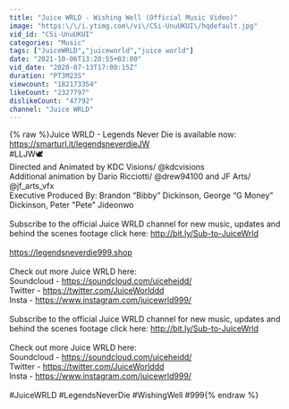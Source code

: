 ```yaml
---
title: "Juice WRLD - Wishing Well (Official Music Video)"
image: "https:\/\/i.ytimg.com\/vi\/C5i-UnuUKUI\/hqdefault.jpg"
vid_id: "C5i-UnuUKUI"
categories: "Music"
tags: ["JuiceWRLD","juiceworld","juice world"]
date: "2021-10-06T13:20:55+03:00"
vid_date: "2020-07-13T17:00:15Z"
duration: "PT3M23S"
viewcount: "182173354"
likeCount: "2327797"
dislikeCount: "47792"
channel: "Juice WRLD"
---
```

{% raw %}Juice WRLD - Legends Never Die is available now: <a rel="nofollow" target="blank" href="https://smarturl.it/legendsneverdieJW">https://smarturl.it/legendsneverdieJW</a><br />#LLJW🕊<br />Directed and Animated by KDC Visions/ @kdcvisions<br />Additional animation by Dario Ricciotti/ @drew94100 and JF Arts/ @jf_arts_vfx<br />Executive Produced By: Brandon “Bibby” Dickinson, George “G Money” Dickinson, Peter &quot;Pete&quot; Jideonwo<br /><br />Subscribe to the official Juice WRLD channel for new music, updates and behind the scenes footage click here: <a rel="nofollow" target="blank" href="http://bit.ly/Sub-to-JuiceWrld">http://bit.ly/Sub-to-JuiceWrld</a><br /><br /><a rel="nofollow" target="blank" href="https://legendsneverdie999.shop">https://legendsneverdie999.shop</a><br /><br />Check out more Juice WRLD here:<br />Soundcloud - <a rel="nofollow" target="blank" href="https://soundcloud.com/uiceheidd/">https://soundcloud.com/uiceheidd/</a><br />Twitter - <a rel="nofollow" target="blank" href="https://twitter.com/JuiceWorlddd">https://twitter.com/JuiceWorlddd</a><br />Insta - <a rel="nofollow" target="blank" href="https://www.instagram.com/juicewrld999/">https://www.instagram.com/juicewrld999/</a><br /><br />Subscribe to the official Juice WRLD channel for new music, updates and behind the scenes footage click here: <a rel="nofollow" target="blank" href="http://bit.ly/Sub-to-JuiceWrld">http://bit.ly/Sub-to-JuiceWrld</a><br /><br />Check out more Juice WRLD here:<br />Soundcloud - <a rel="nofollow" target="blank" href="https://soundcloud.com/uiceheidd/">https://soundcloud.com/uiceheidd/</a><br />Twitter - <a rel="nofollow" target="blank" href="https://twitter.com/JuiceWorlddd">https://twitter.com/JuiceWorlddd</a><br />Insta - <a rel="nofollow" target="blank" href="https://www.instagram.com/juicewrld999/">https://www.instagram.com/juicewrld999/</a><br /><br />#JuiceWRLD #LegendsNeverDie #WishingWell #999{% endraw %}
